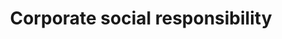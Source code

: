 ---
templateKey: about-social-responsibility
title: Corporate social responsibility
heading: Corporate social responsibility
seoDescription: Social responsibility is important to SEALAB. Learn why. 
description: >-
  SEALAB are focused on more than just digitization of the ocean space. We want to
  ensure that everything we do is done in the right way, and ultimately leads to
  positive change. We are focused on helping the industry to manage the ocean
  space responsibly, thus laying the foundations for sustainable growth and
  development.
featuredImages:
  - image: /img/un_goal_02.png
  - image: /img/un_goal_08.png
  - image: /img/un_goal_09.png
  - image: /img/un_goal_12.png
  - image: /img/un_goal_13.png
  - image: /img/un_goal_14.png

splitSection:
  left: >-
    ##  UN's Sustainable Development Goals
  right: >-
    Safeguarding the ocean space is integral to our vision of giving everyone
    the opportunity to see under water. SEALAB is therefore dedicated to
    contributing to the UN's Sustainable Development Goals. 
    

    In addition to the specific goal of sustainable management of sea life (SDG 14), activities related to the sea make important contributions to other areas, such as; food production (SDG 2), responsible consumption and production (SDG 12),
    employment and economic growth (SDG 8), innovation and infrastructure (SDG
    9) and climate action (SDG 13).

three-col-section:
  - icon: /img/icon-CSR-1.svg
    description: >-
      ### 5% of GDP

      Globally, the market value of marine and coastal resources and industries is estimated at $3 trillion per year or about 5 per cent of global GDP.
  - icon: /img/icon-CSR-2.svg
    description: >-
      ### Over 38% of global population

      Over three billion people depend on marine and coastal biodiversity for their livelihoods.
  - icon: /img/icon-CSR-3.svg
    description: >-
      ### 3/4 of Earth surface

      Oceans cover three quarters of the Earth’s surface, contain 97 per cent of the Earth’s water, and represent 99 per cent of the living space on the planet by volume.

splitSection2:
  left: >-
    ## The three pillars of sustainability

    The ocean space is a key resource for energy, food, minerals, leisure, and transportation. It represents huge potential for value creation. Yet data and knowledge about the ocean space is scarce, and concerns are rising over its health and sustainability. 
    
    
    SEALAB is therefor running a healthy business with a strong focus on the environment, economy and the responsibility for our employees and society.
  right:  /img/three-pilars-of-sustainability.svg

responsibilities:
  - heading: Environmental responsibility
    description: >-
      Well-being, safety and a collective environmental responsibility will characterize our daily operations, and we must continuously improve our environmental work, and continue to comply with the local environmental laws in which we conduct our business.

      SEALAB manages the business in a way that provides the most efficient use of energy and raw materials, while at the same time working systematically to reduce emissions to air, water and soil.

      Through information, attitude-building and inclusion, we will contribute to strengthening the environmental awareness among our employees, partners and suppliers.
  - heading: Economic responsibility
    description: >-
      We promote long-term profitability, fair trade, and good business practices throughout the value chain through transparency, innovation and collaboration. 
  - heading: Social responsibility
    description: >-
      We are dedicated to providing a safe and healthy working environment for all our employees. That means more than just robust training and safety measures; it means promoting equality, and supporting diversity and inclusion. This fosters individual and team development, and a good work culture.

splitSection3:
  left: >-
    ### Certified ISO 9001 and ISO 14001 standards

    ## International Organization for Standardization

    SEALAB has chosen to follow the guidelines stated in ISO 9001: 2015 to
    demonstrate our ability to consistently provide products and services that meet
    customer and regulatory requirements and to demonstrate continuous improvement,
    and Norwegian standard ISO 14001: 2015 concerning environmental management of
    the company.
  right: /img/smart-winch.jpg

---
